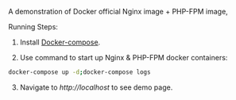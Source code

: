 A demonstration of Docker official Nginx image + PHP-FPM image,

Running Steps:

1. Install [Docker-compose](https://docs.docker.com/compose/).


2. Use command to start up Nginx & PHP-FPM docker containers:
````Bash
docker-compose up -d;docker-compose logs
````

3. Navigate to *http://localhost* to see demo page.

